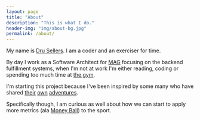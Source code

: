 ```yaml
---
layout: page
title: "About"
description: "This is what I do."
header-img: "img/about-bg.jpg"
permalink: /about/
---
```


My name is [Dru Sellers](http://drusellers.com). I am a coder and an exerciser for time.

By day I work as a Software Architect for [MAG](http://maggroup.com) focusing on the backend fulfillment systems, when I'm not at work I'm either reading, coding or spending too much time at [the gym](http://karhustrength.com). 

I'm starting this project because I've been inspired by some many who have shared [their](http://www.dunaj.org) [own](http://buffer.com) [adventures](http://huboard.com). 

Specifically though, I am curious as well about how we can start to apply more metrics (ala [Money Ball](http://www.amazon.com/Moneyball-The-Winning-Unfair-Game-ebook/dp/B000RH0C8G)) to the sport.
